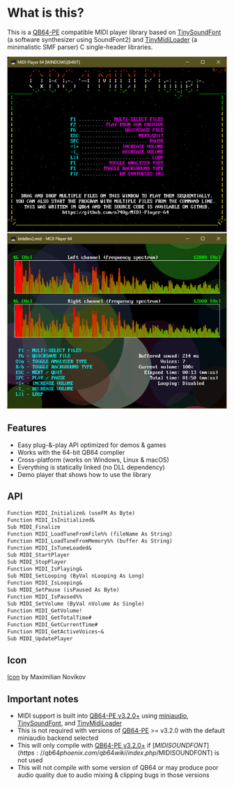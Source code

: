 # What is this?

This is a [QB64-PE](https://github.com/QB64-Phoenix-Edition/QB64pe) compatible MIDI player library based on [TinySoundFont](https://github.com/schellingb/TinySoundFont) (a software synthesizer using SoundFont2) and [TinyMidiLoader](https://github.com/schellingb/TinySoundFont) (a minimalistic SMF parser) C single-header libraries.

![Screenshot](screenshots/Screenshot1.png)
![Screenshot](screenshots/Screenshot2.png)

## Features

- Easy plug-&-play API optimized for demos & games
- Works with the 64-bit QB64 complier
- Cross-platform (works on Windows, Linux & macOS)
- Everything is statically linked (no DLL dependency)
- Demo player that shows how to use the library

## API

```VB
Function MIDI_Initialize& (useFM As Byte)
Function MIDI_IsInitialized&
Sub MIDI_Finalize
Function MIDI_LoadTuneFromFile%% (fileName As String)
Function MIDI_LoadTuneFromMemory%% (buffer As String)
Function MIDI_IsTuneLoaded&
Sub MIDI_StartPlayer
Sub MIDI_StopPlayer
Function MIDI_IsPlaying&
Sub MIDI_SetLooping (ByVal nLooping As Long)
Function MIDI_IsLooping&
Sub MIDI_SetPause (isPaused As Byte)
Function MIDI_IsPaused%%
Sub MIDI_SetVolume (ByVal nVolume As Single)
Function MIDI_GetVolume!
Function MIDI_GetTotalTime#
Function MIDI_GetCurrentTime#
Function MIDI_GetActiveVoices~&
Sub MIDI_UpdatePlayer
```

## Icon

[Icon](https://iconarchive.com/artist/studiomx.html) by Maximilian Novikov

## Important notes

- MIDI support is built into [QB64-PE v3.2.0+](https://github.com/QB64-Phoenix-Edition/QB64pe/releases/) using [miniaudio](https://miniaud.io/), [TinySoundFont](https://github.com/schellingb/TinySoundFont), and [TinyMidiLoader](https://github.com/schellingb/TinySoundFont)
- This is not required with versions of [QB64-PE](https://github.com/QB64-Phoenix-Edition/QB64pe/releases/) >= v3.2.0 with the default miniaudio backend selected
- This will only compile with [QB64-PE v3.2.0+](https://github.com/QB64-Phoenix-Edition/QB64pe/releases/) if [$MIDISOUNDFONT](https://qb64phoenix.com/qb64wiki/index.php/$MIDISOUNDFONT) is not used
- This will not compile with some version of QB64 or may produce poor audio quality due to audio mixing & clipping bugs in those versions
